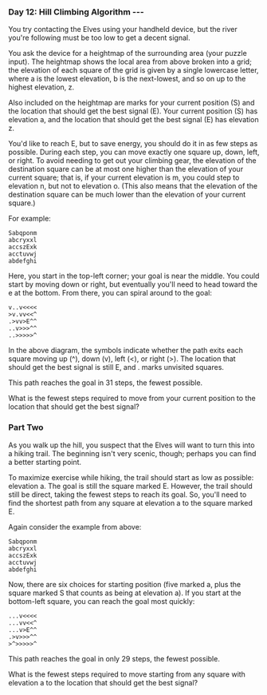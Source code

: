 ### Day 12: Hill Climbing Algorithm ---
You try contacting the Elves using your handheld device, but the river you're following must be too low to get a decent signal.

You ask the device for a heightmap of the surrounding area (your puzzle input). The heightmap shows the local area from above broken into a grid; the elevation of each square of the grid is given by a single lowercase letter, where a is the lowest elevation, b is the next-lowest, and so on up to the highest elevation, z.

Also included on the heightmap are marks for your current position (S) and the location that should get the best signal (E). Your current position (S) has elevation a, and the location that should get the best signal (E) has elevation z.

You'd like to reach E, but to save energy, you should do it in as few steps as possible. During each step, you can move exactly one square up, down, left, or right. To avoid needing to get out your climbing gear, the elevation of the destination square can be at most one higher than the elevation of your current square; that is, if your current elevation is m, you could step to elevation n, but not to elevation o. (This also means that the elevation of the destination square can be much lower than the elevation of your current square.)

For example:
```
Sabqponm
abcryxxl
accszExk
acctuvwj
abdefghi
```
Here, you start in the top-left corner; your goal is near the middle. You could start by moving down or right, but eventually you'll need to head toward the e at the bottom. From there, you can spiral around to the goal:
```
v..v<<<<
>v.vv<<^
.>vv>E^^
..v>>>^^
..>>>>>^
```
In the above diagram, the symbols indicate whether the path exits each square moving up (^), down (v), left (<), or right (>). The location that should get the best signal is still E, and . marks unvisited squares.

This path reaches the goal in 31 steps, the fewest possible.

What is the fewest steps required to move from your current position to the location that should get the best signal?

### Part Two
As you walk up the hill, you suspect that the Elves will want to turn this into a hiking trail. The beginning isn't very scenic, though; perhaps you can find a better starting point.

To maximize exercise while hiking, the trail should start as low as possible: elevation a. The goal is still the square marked E. However, the trail should still be direct, taking the fewest steps to reach its goal. So, you'll need to find the shortest path from any square at elevation a to the square marked E.

Again consider the example from above:

```
Sabqponm
abcryxxl
accszExk
acctuvwj
abdefghi
```

Now, there are six choices for starting position (five marked a, plus the square marked S that counts as being at elevation a). If you start at the bottom-left square, you can reach the goal most quickly:
```
...v<<<<
...vv<<^
...v>E^^
.>v>>>^^
>^>>>>>^
```

This path reaches the goal in only 29 steps, the fewest possible.

What is the fewest steps required to move starting from any square with elevation a to the location that should get the best signal?